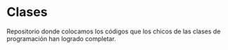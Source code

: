 # Clases
Repositorio donde colocamos los códigos que los chicos de las clases de programación han logrado completar.
